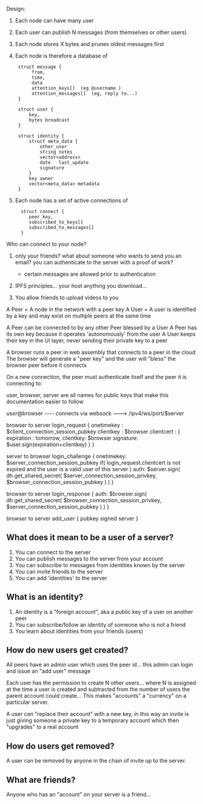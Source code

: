 Design:

1. Each node can have many user
2. Each user can publish N messages (from themselves or other users)
3. Each node stores X bytes and prunes oldest messages first
4. Each node is therefore a database of

        struct message {
             from,
             time,
             data
             attention_keys[]  (eg @username )
             attention_messages[]  (eg, reply to...)
        }
        
        struct user {
            key,
            bytes broadcast
        }

        struct identity {
            struct meta_data {
                other_user
                string notes
                vector<address> 
                date   last_update
                signature
            }
            key owner
            vector<meta_data> metadata
        }

5. Each node has a set of active connections of
     
         struct connect {
            peer_key,
            subscribed_to_keys[]
            subscribed_to_messages[]
         }


Who can connect to your node?

1. only your friends?
    what about someone who wants to send you an email?
    you can authenticate to the server with a proof of work?
      - certain messages are allowed prior to authentication


1. IPFS principles... your host anything you download...
2. You allow friends to upload videos to you



A Peer = A node in the network with a peer key
A User = A user is identified by a key and may exist on multiple peers at the same time

A Peer can be connected to by any other Peer blessed by a User
A Peer has its own key because it operates 'autonomously' from the user
A User keeps their key in the UI layer, never sending their private key to a peer

A browser runs a peer in web assembly that connects to a peer in the cloud
The browser will generate a "peer key" and the user will "bless" the browser peer before it connects



On a new connection, the peer must authenticate itself and the peer it is connecting to:

user, browser, server are all names for public keys that make this documentation easier to follow

$user@$browser ----  connects via websock --->  /ipv4/ws/port/$server

browser to server
     login_request {
         onetimekey : $client_connection_session_pubkey
         clientkey  : $browser
         clientcert : {
                expiration : tomorrow,
                clientkey:  $browser
                signature:  $user.sign(expiration+clientkey)
         }
     }

server to browser
     login_challenge {
        onetimekey: $server_connection_session_pubkey
        if( login_request.clientcert is not expired and the user is a valid user of this server )
            auth: $server.sign( dh.get_shared_secret( $server_connection_session_privkey, $browser_connection_session_pubkey ) )
     }

browser to server
     login_response {
        auth: $browser.sign( dh.get_shared_secret( $browser_connection_session_privkey, $server_connection_session_pubkey ) )
     }


browser to server 
    add_user {
        pubkey
        signed server
    }


## What does it mean to be a user of a server?

1. You can connect to the server
2. You can publish messages to the server from your account
3. You can subscribe to messages from identities known by the server
4. You can invite friends to the server
5. You can add 'identities' to the server

## What is an identity?

1. An identity is a "foreign account", aka a public key of a user on another peer
2. You can subscribe/follow an identity of someone who is not a friend
3. You learn about identities from your friends (users) 



## How do new users get created?

All peers have an admin user which uses the peer id... this admin can login and issue an "add user" message

Each user has the permission to create N other users... where N is assigned at the time a user is created and subtracted from the number of users the parent account could create...
This makes "accounts" a "currency" on a particular server.

A user can "replace their account" with a new key, in this way an invite is just giving someone a private key to a temporary account which then "upgrades" to a real account

## How do users get removed?

A user can be removed by anyone in the chain of invite up to the server.

## What are friends?

Anyone who has an "account" on your server is a friend... 

